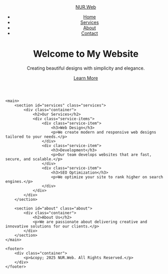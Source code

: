 <!DOCTYPE html>
<html lang="en">
<head>
    <meta charset="UTF-8">
    <meta name="viewport" content="width=device-width, initial-scale=1.0">
    <title>Beautiful Website</title>
    <link rel="stylesheet" href="styles.css">
</head>
<body>
    <header>
        <nav class="navbar">
            <div class="container">
                <a href="#" class="logo">NUR.Web</a>
                <ul class="nav-links">
                    <li><a href="#home">Home</a></li>
                    <li><a href="#services">Services</a></li>
                    <li><a href="#about">About</a></li>
                    <li><a href="#contact">Contact</a></li>
                </ul>
            </div>
        </nav>
        <div class="hero" id="home">
            <h1>Welcome to My Website</h1>
            <p>Creating beautiful designs with simplicity and elegance.</p>
            <a href="#services" class="btn">Learn More</a>
        </div>
    </header>

    <main>
        <section id="services" class="services">
            <div class="container">
                <h2>Our Services</h2>
                <div class="service-items">
                    <div class="service-item">
                        <h3>Web Design</h3>
                        <p>We create modern and responsive web designs tailored to your needs.</p>
                    </div>
                    <div class="service-item">
                        <h3>Development</h3>
                        <p>Our team develops websites that are fast, secure, and scalable.</p>
                    </div>
                    <div class="service-item">
                        <h3>SEO Optimization</h3>
                        <p>We optimize your site to rank higher on search engines.</p>
                    </div>
                </div>
            </div>
        </section>

        <section id="about" class="about">
            <div class="container">
                <h2>About Us</h2>
                <p>We are passionate about delivering creative and innovative solutions for our clients.</p>
            </div>
        </section>
    </main>

    <footer>
        <div class="container">
            <p>&copy; 2025 NUR.Web. All Rights Reserved.</p>
        </div>
    </footer>
</body>
</html>




<link rel="stylesheet" href="style.css">
